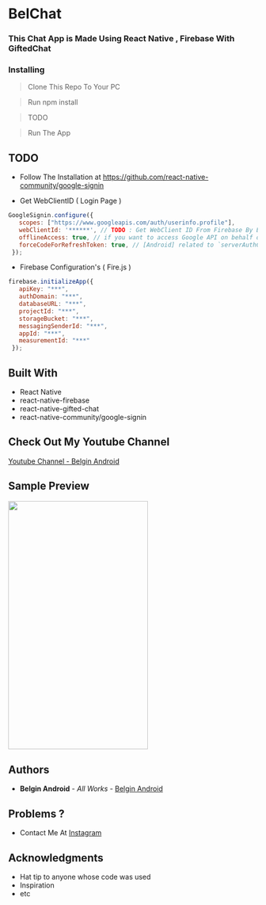 # BelChat

### This Chat App is Made Using React Native , Firebase With GiftedChat

### Installing

> Clone This Repo To Your PC 

> Run npm install

> TODO

> Run The App

## TODO 

* Follow The Installation at https://github.com/react-native-community/google-signin

* Get WebClientID ( Login Page )

```javascript
GoogleSignin.configure({
   scopes: ["https://www.googleapis.com/auth/userinfo.profile"],
   webClientId: '******', // TODO : Get WebClient ID From Firebase By Enabling Google SIGN In
   offlineAccess: true, // if you want to access Google API on behalf of the user FROM YOUR SERVER
   forceCodeForRefreshToken: true, // [Android] related to `serverAuthCode`, read the docs link below *.
 });
```

* Firebase Configuration's ( Fire.js )

```javascript
firebase.initializeApp({
   apiKey: "***",
   authDomain: "***",
   databaseURL: "***",
   projectId: "***",
   storageBucket: "***",
   messagingSenderId: "***",
   appId: "***",
   measurementId: "***"
 });
```

## Built With

* React Native
* react-native-firebase
* react-native-gifted-chat
* react-native-community/google-signin

## Check Out My Youtube Channel

[Youtube Channel - Belgin Android](https://youtube.com/c/belginandroid)

## Sample Preview

<img src="https://user-images.githubusercontent.com/61349423/94794860-1ab97080-03fa-11eb-8e87-eba1c55b8a4b.jpg" width="282" height="501">

## Authors

* **Belgin Android** - *All Works* - [Belgin Android](https://github.com/Belgin-Android)

## Problems ?

* Contact Me At [Instagram](https://www.instagram.com/letonations/)

## Acknowledgments

* Hat tip to anyone whose code was used
* Inspiration
* etc

